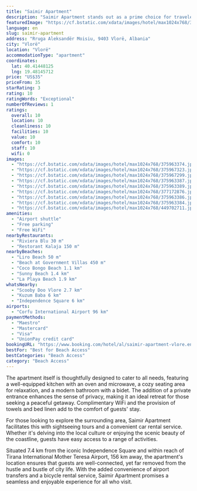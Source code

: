 ```yaml
---
title: "Saimir Apartment"
description: "Saimir Apartment stands out as a prime choice for travelers seeking comfort and convenience in Vlorë, just a stone's throw away from the pristine Liro Beach and a short distance from the exclusive Beach at Government Villas."
featuredImage: "https://cf.bstatic.com/xdata/images/hotel/max1024x768/375963374.jpg?k=47ec57ea9bdcfbd9edeaf95895547ba149e3ad794f9dfbd94dea1f870f3696b4&o=&hp=1"
language: en
slug: saimir-apartment
address: "Rruga Aleksandër Moisiu, 9403 Vlorë, Albania"
city: "Vlorë"
location: "Vlorë"
accommodationType: "apartment"
coordinates:
  lat: 40.41448125
  lng: 19.48145712
price: "US$35"
priceFrom: 35
starRating: 3
rating: 10
ratingWords: "Exceptional"
numberOfReviews: 1
ratings:
  overall: 10
  location: 10
  cleanliness: 10
  facilities: 10
  value: 10
  comfort: 10
  staff: 10
  wifi: 0
images:
  - "https://cf.bstatic.com/xdata/images/hotel/max1024x768/375963374.jpg?k=47ec57ea9bdcfbd9edeaf95895547ba149e3ad794f9dfbd94dea1f870f3696b4&o=&hp=1"
  - "https://cf.bstatic.com/xdata/images/hotel/max1024x768/375967323.jpg?k=51a40f3fb21d5699b88f82cc8c1327efc81e27cf0e3431cee2d02d0637249ca2&o=&hp=1"
  - "https://cf.bstatic.com/xdata/images/hotel/max1024x768/375967299.jpg?k=bd82918d0d71d2fbae8def2cb1abf68966d57b0377bdfa4708e95a6064e3b51a&o=&hp=1"
  - "https://cf.bstatic.com/xdata/images/hotel/max1024x768/375963387.jpg?k=29ff9eb1b503d8ef06929afdbcfe6cd6c7f391536893ff83c72961f155e66e4a&o=&hp=1"
  - "https://cf.bstatic.com/xdata/images/hotel/max1024x768/375963389.jpg?k=43bfce8b00a3bd40acea15e03dfac2e4de4e9978bc846b8b44e3d9d641ea3562&o=&hp=1"
  - "https://cf.bstatic.com/xdata/images/hotel/max1024x768/377172876.jpg?k=ee5f0ae4ac720f61f3a159ee97257fbff9177b0c488687466a384ce32cfa506a&o=&hp=1"
  - "https://cf.bstatic.com/xdata/images/hotel/max1024x768/375963386.jpg?k=a0020cf191bef51c0f9ec5c1282ae031f029795138365902b90562b06ddefb68&o=&hp=1"
  - "https://cf.bstatic.com/xdata/images/hotel/max1024x768/375963384.jpg?k=f394214c6e79a5f8f22cf3cee1ebb3b8605438cb9f84e7273d64ec6e318fba66&o=&hp=1"
  - "https://cf.bstatic.com/xdata/images/hotel/max1024x768/449702711.jpg?k=3e5d9e8160a1076df8d564caf917fb5451b530fe6c72af1452da0c0486a0b94b&o=&hp=1"
amenities:
  - "Airport shuttle"
  - "Free parking"
  - "Free WiFi"
nearbyRestaurants:
  - "Riviera Blu 30 m"
  - "Restorant Kalaja 150 m"
nearbyBeaches:
  - "Liro Beach 50 m"
  - "Beach at Government Villas 450 m"
  - "Coco Bongo Beach 1.1 km"
  - "Sunny Beach 1.4 km"
  - "La Playa Beach 1.9 km"
whatsNearby:
  - "Scooby Doo Vlore 2.7 km"
  - "Kuzum Baba 6 km"
  - "Independence Square 6 km"
airports:
  - "Corfu International Airport 96 km"
paymentMethods:
  - "Maestro"
  - "Mastercard"
  - "Visa"
  - "UnionPay credit card"
bookingURL: "https://www.booking.com/hotel/al/saimir-apartment-vlore.en-gb.html?aid=8035640"
bestFor: "Best for Beach Access"
bestCategories: "Beach Access"
category: "Beach Access"
---
```


The apartment itself is thoughtfully designed to cater to all needs, featuring a well-equipped kitchen with an oven and microwave, a cozy seating area for relaxation, and a modern bathroom with a bidet. The addition of a private entrance enhances the sense of privacy, making it an ideal retreat for those seeking a peaceful getaway. Complimentary WiFi and the provision of towels and bed linen add to the comfort of guests' stay.

For those looking to explore the surrounding area, Saimir Apartment facilitates this with sightseeing tours and a convenient car rental service. Whether it's delving into the local culture or enjoying the scenic beauty of the coastline, guests have easy access to a range of activities.

Situated 7.4 km from the iconic Independence Square and within reach of Tirana International Mother Teresa Airport, 156 km away, the apartment's location ensures that guests are well-connected, yet far removed from the hustle and bustle of city life. With the added convenience of airport transfers and a bicycle rental service, Saimir Apartment promises a seamless and enjoyable experience for all who visit.
